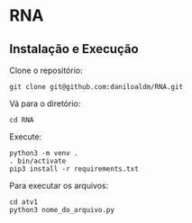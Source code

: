 # RNA

## Instalação e Execução
Clone o repositório:
```
git clone git@github.com:daniloaldm/RNA.git
```
Vá para o diretório:
```
cd RNA
```
Execute:
```
python3 -m venv .
. bin/activate
pip3 install -r requirements.txt
```

Para executar os arquivos:
```
cd atv1
python3 nome_do_arquivo.py
```

